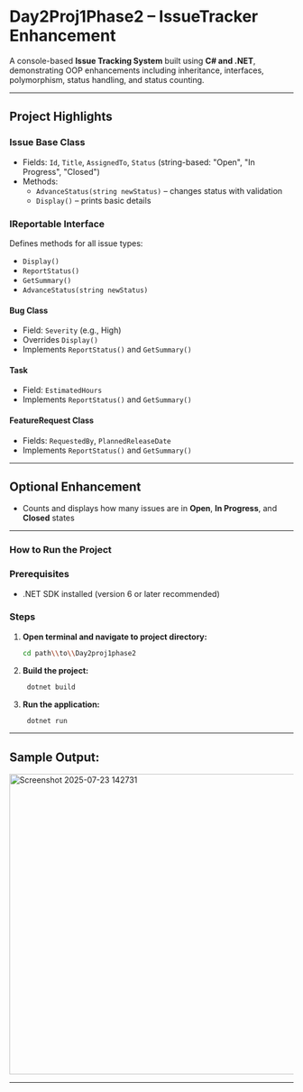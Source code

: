 # Day2Proj1Phase2 – IssueTracker Enhancement

A console-based **Issue Tracking System** built using **C# and .NET**, demonstrating OOP enhancements including inheritance, interfaces, polymorphism, status handling, and status counting.

---

## Project Highlights

### Issue Base Class
- Fields: `Id`, `Title`, `AssignedTo`, `Status` (string-based: "Open", "In Progress", "Closed")
- Methods:
  - `AdvanceStatus(string newStatus)` – changes status with validation
  - `Display()` – prints basic details

### IReportable Interface
Defines methods for all issue types:
- `Display()`
- `ReportStatus()`
- `GetSummary()`
- `AdvanceStatus(string newStatus)`

####  Bug Class
- Field: `Severity` (e.g., High)
- Overrides `Display()`
- Implements `ReportStatus()` and `GetSummary()`

#### Task
- Field: `EstimatedHours`
- Implements `ReportStatus()` and `GetSummary()`

####  FeatureRequest Class
- Fields: `RequestedBy`, `PlannedReleaseDate`
- Implements `ReportStatus()` and `GetSummary()`

---

##  Optional Enhancement
- Counts and displays how many issues are in **Open**, **In Progress**, and **Closed** states

---

### How to Run the Project

### Prerequisites

- .NET SDK installed (version 6 or later recommended)

###  Steps

1. **Open terminal and navigate to project directory:**

   ```bash
   cd path\\to\\Day2proj1phase2

2. **Build the project:**

   ```bash
    dotnet build
2. **Run the application:**

   ```bash
    dotnet run

---
## Sample Output:

<img width="598" height="533" alt="Screenshot 2025-07-23 142731" src="https://github.com/user-attachments/assets/5fde3f52-70c1-408a-982f-aeb4742c1f8c" />


 ---

